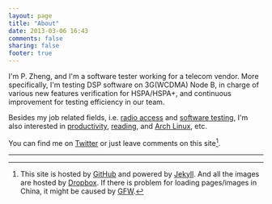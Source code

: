 ```yaml
---
layout: page
title: "About"
date: 2013-03-06 16:43
comments: false
sharing: false
footer: true
---
```


I'm P. Zheng, and I'm a software tester working for a telecom vendor. More specifically, I'm testing DSP software on 3G(WCDMA) Node B, in charge of various new features verification for HSPA/HSPA+, and continuous improvement for testing efficiency in our team.

Besides my job related fields, i.e. [radio access](http://blog.pzheng.me/categories.html#radioaccess) and [software testing](http://blog.pzheng.me/categories.html#testing), I'm also interested in [productivity](http://blog.pzheng.me/categories.html#productivity), [reading](http://blog.pzheng.me/categories.html#reading), and [Arch Linux](http://blog.pzheng.me/categories.html#archlinux), etc.

You can find me on [Twitter](https://twitter.com/knoise) or just leave comments on this site[^1].

----
[^1]: This site is hosted by [GitHub](http://www.github.com) and powered by [Jekyll](http://jekyllrb.com/). And all the images are hosted by [Dropbox](http://www.dropbox.com). If there is problem for loading pages/images in China, it might be caused by [GFW](http://en.wikipedia.org/wiki/Golden_Shield_Project).
